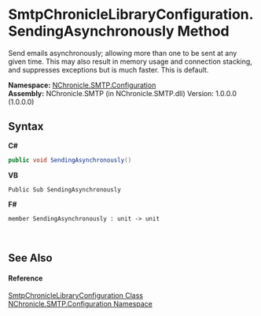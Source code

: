 # SmtpChronicleLibraryConfiguration.SendingAsynchronously Method 
 

Send emails asynchronously; allowing more than one to be sent at any given time. This may also result in memory usage and connection stacking, and suppresses exceptions but is much faster. This is default.

**Namespace:**&nbsp;<a href="N_NChronicle_SMTP_Configuration.md">NChronicle.SMTP.Configuration</a><br />**Assembly:**&nbsp;NChronicle.SMTP (in NChronicle.SMTP.dll) Version: 1.0.0.0 (1.0.0.0)

## Syntax

**C#**<br />
``` C#
public void SendingAsynchronously()
```

**VB**<br />
``` VB
Public Sub SendingAsynchronously
```

**F#**<br />
``` F#
member SendingAsynchronously : unit -> unit 

```

<br />

## See Also


#### Reference
<a href="T_NChronicle_SMTP_Configuration_SmtpChronicleLibraryConfiguration.md">SmtpChronicleLibraryConfiguration Class</a><br /><a href="N_NChronicle_SMTP_Configuration.md">NChronicle.SMTP.Configuration Namespace</a><br />
